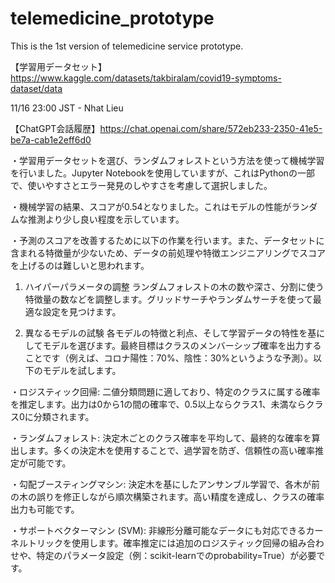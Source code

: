# telemedicine_prototype
This is the 1st version of telemedicine service prototype.

【学習用データセット】https://www.kaggle.com/datasets/takbiralam/covid19-symptoms-dataset/data

11/16 23:00 JST - Nhat Lieu

【ChatGPT会話履歴】https://chat.openai.com/share/572eb233-2350-41e5-be7a-cab1e2eff6d0

​​・学習用データセットを選び、ランダムフォレストという方法を使って機械学習を行いました。Jupyter Notebookを使用していますが、これはPythonの一部で、使いやすさとエラー発見のしやすさを考慮して選択しました。

​​・機械学習の結果、スコアが0.54となりました。これはモデルの性能がランダムな推測より少し良い程度を示しています。

​​・予測のスコアを改善するために以下の作業を行います。また、データセットに含まれる特徴量が少ないため、データの前処理や特徴エンジニアリングでスコアを上げるのは難しいと思われます。

1) ハイパーパラメータの調整
ランダムフォレストの木の数や深さ、分割に使う特徴量の数などを調整します。グリッドサーチやランダムサーチを使って最適な設定を見つけます。

2) 異なるモデルの試験
各モデルの特徴と利点、そして学習データの特性を基にしてモデルを選びます。最終目標はクラスのメンバーシップ確率を出力することです（例えば、コロナ陽性：70%、陰性：30%というような予測）。以下のモデルを試します。

・ロジスティック回帰:
二値分類問題に適しており、特定のクラスに属する確率を推定します。出力は0から1の間の確率で、0.5以上ならクラス1、未満ならクラス0に分類されます。

・ランダムフォレスト:
決定木ごとのクラス確率を平均して、最終的な確率を算出します。多くの決定木を使用することで、過学習を防ぎ、信頼性の高い確率推定が可能です。

・勾配ブースティングマシン:
決定木を基にしたアンサンブル学習で、各木が前の木の誤りを修正しながら順次構築されます。高い精度を達成し、クラスの確率出力も可能です。

・サポートベクターマシン (SVM):
非線形分離可能なデータにも対応できるカーネルトリックを使用します。確率推定には追加のロジスティック回帰の組み合わせや、特定のパラメータ設定（例：scikit-learnでのprobability=True）が必要です。
